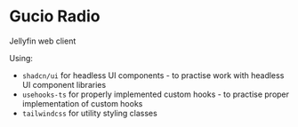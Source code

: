 # Gucio Radio

Jellyfin web client

Using:

-   `shadcn/ui` for headless UI components - to practise work with headless UI component libraries
-   `usehooks-ts` for properly implemented custom hooks - to practise proper implementation of custom hooks
-   `tailwindcss` for utility styling classes
